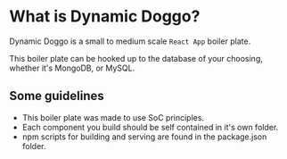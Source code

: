 # What is Dynamic Doggo?

Dynamic Doggo is a small to medium scale `React App` boiler plate.

This boiler plate can be hooked up to the database of your choosing, whether it's MongoDB, or MySQL.

## Some guidelines

- This boiler plate was made to use SoC principles.
- Each component you build should be self contained in it's own folder.
- npm scripts for building and serving are found in the package.json folder.